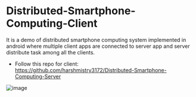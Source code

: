 # Distributed-Smartphone-Computing-Client
It is a demo of distributed smartphone computing system implemented in android where multiple client apps are connected to server app and server distribute task among all the clients.
- Follow this repo for client: https://github.com/harshmistry3172/Distributed-Smartphone-Computing-Server



![image](https://github.com/user-attachments/assets/46948c94-8598-477c-9ff3-eee56da03ec2)
